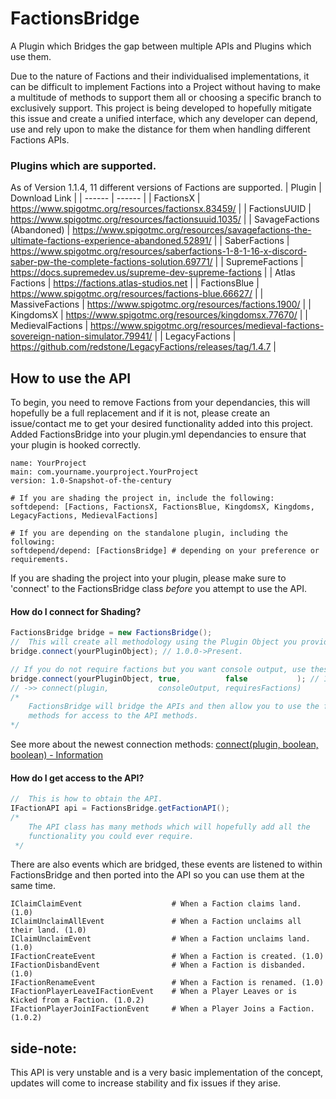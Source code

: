 

# FactionsBridge

A Plugin which Bridges the gap between multiple APIs and Plugins which use them.

Due to the nature of Factions and their individualised implementations, it can be difficult to implement Factions into a Project without having to make a multitude of methods to support them all or choosing a specific branch to exclusively support. This project is being developed to hopefully mitigate this issue and create a unified interface, which any developer can depend, use and rely upon to make the distance for them when handling different Factions APIs.

### Plugins which are supported.

As of Version 1.1.4, 11 different versions of Factions are supported.
| Plugin | Download Link |
| ------ | ------ |
| FactionsX | https://www.spigotmc.org/resources/factionsx.83459/ |
| FactionsUUID | https://www.spigotmc.org/resources/factionsuuid.1035/ |
| SavageFactions (Abandoned) | https://www.spigotmc.org/resources/savagefactions-the-ultimate-factions-experience-abandoned.52891/ |
| SaberFactions | https://www.spigotmc.org/resources/saberfactions-1-8-1-16-x-discord-saber-pw-the-complete-factions-solution.69771/ |
| SupremeFactions | https://docs.supremedev.us/supreme-dev-supreme-factions |
| Atlas Factions | https://factions.atlas-studios.net | 
| FactionsBlue | https://www.spigotmc.org/resources/factions-blue.66627/ | 
| MassiveFactions | https://www.spigotmc.org/resources/factions.1900/ |
| KingdomsX | https://www.spigotmc.org/resources/kingdomsx.77670/ |
| MedievalFactions | https://www.spigotmc.org/resources/medieval-factions-sovereign-nation-simulator.79941/ |
| LegacyFactions | https://github.com/redstone/LegacyFactions/releases/tag/1.4.7 |

## How to use the API

To begin, you need to remove Factions from your dependancies, this will hopefully be a full replacement and if it is not, please create an issue/contact me to get your desired functionality added into this project.
Added FactionsBridge into your plugin.yml dependancies to ensure that your plugin is hooked correctly.
```YML
name: YourProject
main: com.yourname.yourproject.YourProject
version: 1.0-Snapshot-of-the-century

# If you are shading the project in, include the following:
softdepend: [Factions, FactionsX, FactionsBlue, KingdomsX, Kingdoms, LegacyFactions, MedievalFactions]

# If you are depending on the standalone plugin, including the following:
softdepend/depend: [FactionsBridge] # depending on your preference or requirements.
```

If you are shading the project into your plugin, please make sure to 'connect' to the FactionsBridge class *before* you attempt to use the API.
#### How do I connect for Shading?
```JAVA
FactionsBridge bridge = new FactionsBridge();
// 	This will create all methodology using the Plugin Object you provide.
bridge.connect(yourPluginObject); // 1.0.0->Present.

// If you do not require factions but you want console output, use these parameters. 
bridge.connect(yourPluginObject, true,          false           ); // 1.1.2->Present.
// ->> connect(plugin,           consoleOutput, requiresFactions)
/*
	FactionsBridge will bridge the APIs and then allow you to use the following 
	methods for access to the API methods.
*/
```
See more about the newest connection methods:
[connect(plugin, boolean, boolean) - Information](https://github.com/CallumJohnson/FactionsBridge/commit/fd49ce4a3dce1231445f667d224e6bdccd65c78f)
#### How do I get access to the API?
```JAVA
// 	This is how to obtain the API.
IFactionAPI api = FactionsBridge.getFactionAPI(); 
/* 
	The API class has many methods which will hopefully add all the 
	functionality you could ever require.
 */
```

There are also events which are bridged, these events are listened to within FactionsBridge and then ported into the API so you can use them at the same time.
```YML
IClaimClaimEvent            		# When a Faction claims land. (1.0)
IClaimUnclaimAllEvent       		# When a Faction unclaims all their land. (1.0)
IClaimUnclaimEvent          		# When a Faction unclaims land. (1.0)
IFactionCreateEvent         		# When a Faction is created. (1.0)
IFactionDisbandEvent        		# When a Faction is disbanded. (1.0)
IFactionRenameEvent         		# When a Faction is renamed. (1.0)
IFactionPlayerLeaveIFactionEvent	# When a Player Leaves or is Kicked from a Faction. (1.0.2)
IFactionPlayerJoinIFactionEvent		# When a Player Joins a Faction. (1.0.2)
```


## side-note:
This API is very unstable and is a very basic implementation of the concept, updates will come to increase stability and fix issues if they arise.
